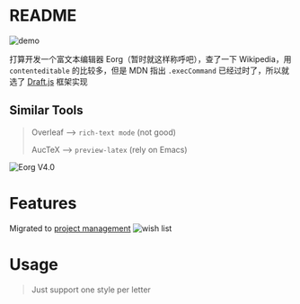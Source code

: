 # README

![demo](https://i.imgur.com/yj0qt0N.png)

打算开发一个富文本编辑器 Eorg（暂时就这样称呼吧），查了一下 Wikipedia，用 `contenteditable` 的比较多，但是 MDN 指出 `.execCommand`
已经过时了，所以就选了 [Draft.js](https://github.com/facebook/draft-js) 框架实现

## Similar Tools
> Overleaf --> `rich-text mode` (not good)
>
> AucTeX --> `preview-latex` (rely on Emacs)

![Eorg V4.0](https://i.imgur.com/0zpyyCo.png)

# Features

Migrated to [project management](https://github.com/zhyd1997/Eorg/projects)
![wish list](https://i.imgur.com/mc9xri8.png)

# Usage

> Just support one style per letter